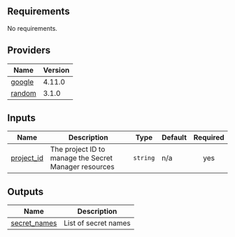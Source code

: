 ## Requirements

No requirements.

## Providers

| Name | Version |
|------|---------|
| <a name="provider_google"></a> [google](#provider\_google) | 4.11.0 |
| <a name="provider_random"></a> [random](#provider\_random) | 3.1.0 |

## Inputs

| Name | Description | Type | Default | Required |
|------|-------------|------|---------|:--------:|
| <a name="input_project_id"></a> [project\_id](#input\_project\_id) | The project ID to manage the Secret Manager resources | `string` | n/a | yes |

## Outputs

| Name | Description |
|------|-------------|
| <a name="output_secret_names"></a> [secret\_names](#output\_secret\_names) | List of secret names |
